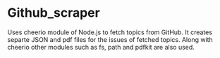 # Github_scraper
Uses cheerio module of Node.js to fetch topics from GitHub. It creates separte JSON and pdf files for the issues of fetched topics. Along with cheerio other modules such as fs, path and pdfkit are also used.
